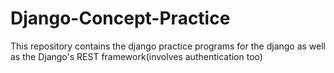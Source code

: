 # Django-Concept-Practice
This repository contains the django practice programs for the django as well as the Django's REST framework(involves authentication too)
